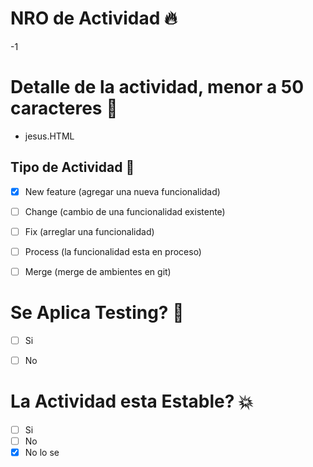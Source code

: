# NRO de Actividad 🔥
-1


# Detalle de la actividad, menor a 50 caracteres 🧩
- jesus.HTML


## Tipo de Actividad 📜
- [x] New feature (agregar una nueva funcionalidad) 
- [ ] Change (cambio de una funcionalidad existente)
- [ ] Fix (arreglar una funcionalidad)
- [ ] Process (la funcionalidad esta en proceso)
- [ ] Merge (merge de ambientes en git)


# Se Aplica Testing? 🧪
- [ ] Si
- [ ] No


# La Actividad esta Estable? 💥
- [ ] Si
- [ ] No
- [x] No lo se
